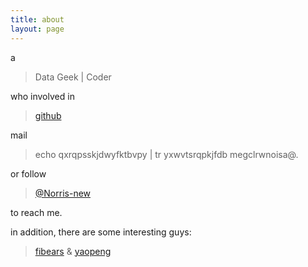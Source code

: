 ```yaml
---
title: about
layout: page
---
```


a

> Data Geek \| Coder

who involved in 

> [github](https://github.com/Norris-Niu)

mail 

> echo qxrqpsskjdwyfktbvpy \| tr yxwvtsrqpkjfdb megclrwnoisa@.

or follow 

> [@Norris-new](https://www.zhihu.com/people/Norris-new)

to reach me.

in addition, there are some interesting guys:

> [fibears](http://fibears.github.io/) & [yaopeng](http://yphuang.github.io/)
